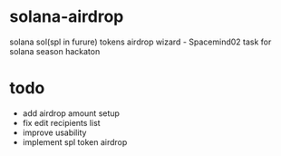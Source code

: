 # solana-airdrop
solana sol(spl in furure) tokens airdrop wizard - Spacemind02 task for solana season hackaton 
# todo
- add airdrop amount setup
- fix edit recipients list
- improve usability
- implement spl token airdrop
